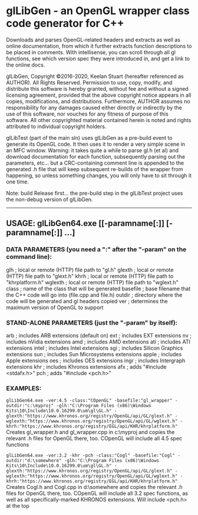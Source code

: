 # glLibGen - an OpenGL wrapper class code generator for C++
Downloads and parses OpenGL-related headers and extracts as well as online documentation, from which it further extracts function descriptions to be placed in comments. With intellisense, you can scroll through all gl functions, see which version spec they were introduced in, and get a link to the online docs.

glLibGen, Copyright ©2016-2020, Keelan Stuart (hereafter referenced as AUTHOR). All Rights Reserved. Permission to use, copy, modify, and distribute this software is hereby granted, without fee and without a signed licensing agreement, provided that the above copyright notice appears in all copies, modifications, and distributions. Furthermore, AUTHOR assumes no responsibility for any damages caused either directly or indirectly by the use of this software, nor vouches for any fitness of purpose of this software. All other copyrighted material contained herein is noted and rights attributed to individual copyright holders.

glLibTest (part of the main sln) uses glLibGen as a pre-build event to generate its OpenGL code. It then uses it to render a very simple scene in an MFC window. Warning: it takes quite a while to parse gl.h (et al) and download documentation for each function, subsequently parsing out the parameters, etc... but a CRC-containing comment line is appended to the generated .h file that will keep subsequent re-builds of the wrapper from happening, so unless something changes, you will only have to sit through it one time.

Note: build Release first... the pre-build step in the glLibTest project uses the non-debug version of glLibGen.

***

## USAGE: glLibGen64.exe [[-paramname[:]] [-paramname[:]] ...]

### DATA PARAMETERS (you need a ":" after the "-param" on the command line):
glh                   ; local or remote (HTTP) file path to "gl.h"
glexth                ; local or remote (HTTP) file path to "glext.h"
khrh                  ; local or remote (HTTP) file path to "khrplatform.h"
wglexth               ; local or remote (HTTP) file path to "wglext.h"
class                 ; name of the class that will be generated
basefile              ; base filename that the C++ code will go into (file.cpp and file.h)
outdir                ; directory where the code will be generated and gl headers copied
ver                   ; determines the maximum version of OpenGL to support

### STAND-ALONE PARAMETERS (just the "-param" by itself):
arb                   ; includes ARB extensions (default on)
ext                   ; includes EXT extensions
nv                    ; includes nVidia extensions
amd                   ; includes AMD extensions
ati                   ; includes ATI extensions
intel                 ; includes Intel extensions
sgi                   ; includes Silicon Graphics extensions
sun                   ; includes Sun Microsystems extensions
apple                 ; includes Apple extensions
oes                   ; includes OES extensions
ingr                  ; includes Intergraph extensions
khr                   ; includes Khronos extensions
afx                   ; adds "#include <stdafx.h>"
pch                   ; adds "#include <pch.h>"

### EXAMPLES:
```glLibGen64.exe -ver:4.5 -class:"COpenGL" -basefile:"gl_wrapper" -outdir:"c:\myproj" -glh:"C:\Program Files (x86)\Windows Kits\10\Include\10.0.16299.0\um\gl\GL.h" -glexth:"https://www.khronos.org/registry/OpenGL/api/GL/glext.h" -wglexth:"https://www.khronos.org/registry/OpenGL/api/GL/wglext.h" -khrh:"https://www.khronos.org/registry/EGL/api/KHR/khrplatform.h"```
Creates gl_wrapper.h and gl_wrapper.cpp in c:\myproj and copies the relevant .h files for OpenGL there, too. COpenGL will include all 4.5 spec functions

```glLibGen64.exe -ver:3.2 -khr -pch -class:"Cogl" -basefile:"Cogl" -outdir:"d:\somewhere" -glh:"C:\Program Files (x86)\Windows Kits\10\Include\10.0.16299.0\um\gl\GL.h" -glexth:"https://www.khronos.org/registry/OpenGL/api/GL/glext.h" -wglexth:"https://www.khronos.org/registry/OpenGL/api/GL/wglext.h" -khrh:"https://www.khronos.org/registry/EGL/api/KHR/khrplatform.h"```
Creates Cogl.h and Cogl.cpp in d:\somewhere and copies the relevant .h files for OpenGL there, too. COpenGL will include all 3.2 spec functions, as well as all specifically-marked KHRONOS extensions. Will include <pch.h> at the top

